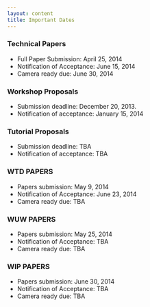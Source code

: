 ```yaml
---
layout: content
title: Important Dates
---
```


### Technical Papers

- Full Paper Submission: April 25, 2014
- Notification of Acceptance: June 15, 2014
- Camera ready due: June 30, 2014

### Workshop Proposals

- Submission deadline: December 20, 2013.
- Notification of acceptance: January 15, 2014

### Tutorial Proposals

- Submission deadline: TBA
- Notification of acceptance: TBA

### WTD PAPERS

- Papers submission: May 9, 2014
- Notification of Acceptance: June 23, 2014
- Camera ready due: TBA

### WUW PAPERS

- Papers submission: May 25, 2014
- Notification of Acceptance: TBA
- Camera ready due: TBA

### WIP PAPERS

- Papers submission: June 30, 2014
- Notification of Acceptance: TBA
- Camera ready due: TBA
